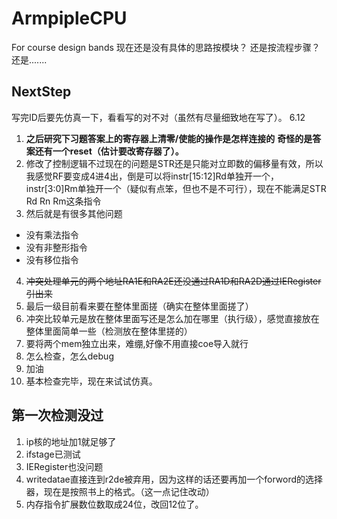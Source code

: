 # ArmpipleCPU
For course design bands 
现在还是没有具体的思路按模块？
还是按流程步骤？
还是.......
## NextStep
写完ID后要先仿真一下，看看写的对不对（虽然有尽量细致地在写了）。
6.12
1. **之后研究下习题答案上的寄存器上清零/使能的操作是怎样连接的**
**奇怪的是答案还有一个reset（估计要改寄存器了）。**
2. 修改了控制逻辑不过现在的问题是STR还是只能对立即数的偏移量有效，所以我感觉RF要变成4进4出，倒是可以将instr[15:12]Rd单独开一个，instr[3:0]Rm单独开一个（疑似有点笨，但也不是不可行），现在不能满足STR Rd Rn Rm这条指令
3. 然后就是有很多其他问题
- 没有乘法指令
- 没有非整形指令
- 没有移位指令
4. ~~冲突处理单元的两个地址RA1E和RA2E还没通过RA1D和RA2D通过IERegister引出来~~
5. 最后一级目前看来要在整体里面搓（确实在整体里面搓了）
6. 冲突比较单元是放在整体里面写还是怎么加在哪里（执行级），感觉直接放在整体里面简单一些（检测放在整体里搓的）
7.  要将两个mem独立出来，难绷,好像不用直接coe导入就行
8. 怎么检查，怎么debug
9. 加油 
10. 基本检查完毕，现在来试试仿真。
## 第一次检测没过
1. ip核的地址加1就足够了
2. ifstage已测试
3. IERegister也没问题
4. writedatae直接连到r2de被弃用，因为这样的话还要再加一个forword的选择器，现在是按照书上的格式。（这一点记住改动）
5. 内存指令扩展数位数取成24位，改回12位了。